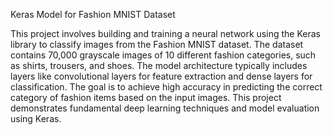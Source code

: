 Keras Model for Fashion MNIST Dataset

This project involves building and training a neural network using the Keras library to classify images from the Fashion MNIST dataset. The dataset contains 70,000 grayscale images of 10 different fashion categories, such as shirts, trousers, and shoes. The model architecture typically includes layers like convolutional layers for feature extraction and dense layers for classification. The goal is to achieve high accuracy in predicting the correct category of fashion items based on the input images. This project demonstrates fundamental deep learning techniques and model evaluation using Keras.
